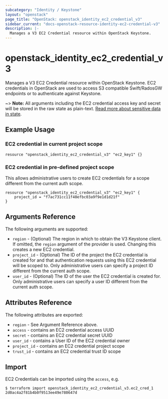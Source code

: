 ```yaml
---
subcategory: "Identity / Keystone"
layout: "openstack"
page_title: "OpenStack: openstack_identity_ec2_credential_v3"
sidebar_current: "docs-openstack-resource-identity-ec2-credential-v3"
description: |-
  Manages a V3 EC2 Credential resource within OpenStack Keystone.
---
```


# openstack\_identity\_ec2\_credential\_v3

Manages a V3 EC2 Credential resource within OpenStack Keystone.
EC2 credentials in OpenStack are used to access S3 compatible Swift/RadosGW
endpoints or to authenticate against Keystone.

~> **Note:** All arguments including the EC2 credential access key and secret
will be stored in the raw state as plain-text. [Read more about sensitive data
in state](https://www.terraform.io/docs/language/state/sensitive-data.html).

## Example Usage

### EC2 credential in current project scope

```hcl
resource "openstack_identity_ec2_credential_v3" "ec2_key1" {}
```

### EC2 credential in pre-defined project scope

This allows administrative users to create EC2 credentials for a scope different
from the current auth scope.

```hcl
resource "openstack_identity_ec2_credential_v3" "ec2_key1" {
    project_id = "f7ac731cc11f40efbc03a9f9e1d1d21f"
}
```

## Arguments Reference

The following arguments are supported:

* `region` - (Optional) The region in which to obtain the V3 Keystone client.
   If omitted, the `region` argument of the provider is used. Changing this
   creates a new EC2 credential.
* `project_id` - (Optional) The ID of the project the EC2 credential is created
   for and that authentication requests using this EC2 credential will
   be scoped to. Only administrative users can specify a project ID different
   from the current auth scope.
* `user_id` - (Optional) The ID of the user the EC2 credential is created for.
   Only administrative users can specify a user ID different from the current
   auth scope.

## Attributes Reference

The following attributes are exported:

* `region` - See Argument Reference above.
* `access` - contains an EC2 credential access UUID
* `secret` - contains an EC2 credential secret UUID
* `user_id` - contains a User ID of the EC2 credential owner
* `project_id` - contains an EC2 credential project scope
* `trust_id` - contains an EC2 credential trust ID scope

## Import

EC2 Credentials can be imported using the `access`, e.g.

```
$ terraform import openstack_identity_ec2_credential_v3.ec2_cred_1 2d0ac4a2f81b4b0f9513ee49e780647d
```
